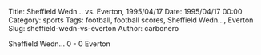 Title: Sheffield Wedn… vs. Everton, 1995/04/17
Date: 1995/04/17 00:00
Category: sports
Tags: football, football scores, Sheffield Wedn…, Everton
Slug: sheffield-wedn-vs-everton
Author: carbonero


Sheffield Wedn… 0 - 0 Everton
